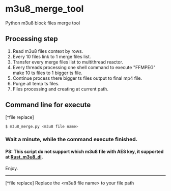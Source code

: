 # m3u8_merge_tool
Python m3u8 block files merge tool

## Processing step
1. Read m3u8 files context by rows.
2. Every 10 files link to 1 merge files list.
3. Transfer every merge files list to multithread reactor.
4. Every threads processing one shell command to execute "FFMPEG" make 10 ts files to 1 bigger ts file.
5. Continue process there bigger ts files output to final mp4 file.
6. Purge all temp ts files.
7. Files processing and creating at current path.

## Command line for execute
[^file replace]
  ```Bash
  $ m3u8_merge.py <m3u8 file name>
  ```

### Wait a minute, while the command execute finished.

#### PS: This script do not support which m3u8 file with AES key, it supported at [Rust_m3u8_dl](https://github.com/ItiharaYuuko/Rust_m3u8_dl).

Enjoy.

---
[^file replace] Replace the \<m3u8 file name\> to your file path
